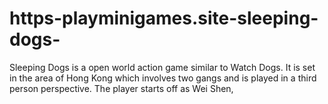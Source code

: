 # https-playminigames.site-sleeping-dogs-
Sleeping Dogs is a open world action game similar to Watch Dogs. It is set in the area of Hong Kong which involves two gangs and is played in a third person perspective. The player starts off as Wei Shen,
